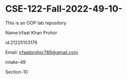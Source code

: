 # CSE-122-Fall-2022-49-10-
This is an OOP lab repository

Name:Irfaat Khan Prohor

id:21225103176

Email: irfaatprohor786@gmail.com

intake-49

Section-10

